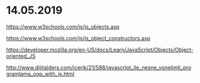 # 14.05.2019

https://www.w3schools.com/js/js_objects.asp

https://www.w3schools.com/js/js_object_constructors.asp

https://developer.mozilla.org/en-US/docs/Learn/JavaScript/Objects/Object-oriented_JS 

http://www.dijitalders.com/icerik/21/588/javascript_ile_nesne_yonelimli_programlama_oop_with_js.html
